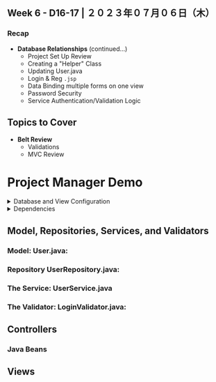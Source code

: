 ## **Week 6** - D16-17 |  ２０２３年０７月０６日（木）

### Recap

- **Database Relationships** (continued...)
    - Project Set Up Review
    - Creating a "Helper" Class
    - Updating User.java
    - Login & Reg `.jsp`
    - Data Binding multiple forms on one view
    - Password Security
    - Service Authentication/Validation Logic

## Topics to Cover
- **Belt Review**
    - Validations
    - MVC Review

# Project Manager Demo

<details>
    <summary>Database and View Configuration</summary>

1. `spring.datasource.url=jdbc:mysql://localhost:3306/java-belt-review?createDatabaseIfNotExist=true`: This line specifies the URL for connecting to the MySQL database. The URL indicates that the database is located on `localhost` at port `3306` and its name is `java-authentication-demo`. The `createDatabaseIfNotExist=true` parameter instructs the system to create the database if it doesn't already exist.

2. `spring.datasource.username=root`: This line specifies the username to be used when connecting to the database. In this case, it is set to `root`.

3. `spring.datasource.password=rootroot`: This line specifies the password associated with the username used to connect to the database. In this case, the password is set to `rootroot`.

4. `spring.jpa.hibernate.ddl-auto=update`: This line configures the behavior of Hibernate, the ORM (Object-Relational Mapping) framework used by Spring Data JPA. The `ddl-auto` property controls the automatic generation and update of database schema. In this case, it is set to `update`, which means that Hibernate will update the schema based on the entity classes defined in your project.

5. `spring.mvc.view.prefix=/WEB-INF/`: This line configures the prefix for resolving view templates in Spring MVC. It indicates that the view templates are located in the `/WEB-INF/` directory.

6. `spring.mvc.hiddenmethod.filter.enabled=true`: This line enables the hidden method filter in Spring MVC. This filter allows you to use the hidden input field technique for submitting forms with methods other than GET and POST, such as DELETE or PUT.

These configuration properties define various aspects of the Java Spring application, **AuthenticationDemo**, including the database connection, ORM behavior, and view resolution settings.
</details>

<details>
<summary>Dependencies</summary>

A brief explanation of each dependency in the `pom.xml` file:

1. `spring-boot-starter-data-jpa`: This dependency includes the necessary libraries and configurations for using Spring Data JPA, which simplifies database access and ORM (Object-Relational Mapping) with JPA (Java Persistence API).

2. `spring-boot-starter-web`: This dependency provides the essential components for building web applications with Spring, including the embedded web server, Spring MVC, and other web-related features.

3. `spring-boot-devtools`: This dependency enables development-time features, such as automatic application restart and hot swapping of code changes, to enhance developer productivity.

4. `mysql-connector-j`: This dependency allows connectivity to a MySQL database using JDBC (Java Database Connectivity), enabling your application to interact with the MySQL database server.

5. `spring-boot-starter-tomcat`: This dependency provides the embedded Apache Tomcat server, which allows you to deploy and run your Spring application as a standalone web server.

6. `spring-boot-starter-test`: This dependency includes testing frameworks and libraries for unit and integration testing of Spring applications.

7. `jakarta.servlet.jsp.jstl-api`: This dependency provides the Jakarta Standard Tag Library (JSTL) API, which enables the usage of JSP (JavaServer Pages) tags in your application.

8. `jakarta.servlet.jsp.jstl`: This dependency includes the implementation of the JSTL tags, allowing you to use them in your JSP pages.

9. `tomcat-embed-jasper`: This dependency provides support for using JSP files with the embedded Tomcat server.

10. `jbcrypt`: This dependency is a Java implementation of the bcrypt hashing algorithm, which is commonly used for secure password hashing.

11. `spring-boot-starter-validation`: This dependency includes the necessary libraries for validating and enforcing constraints on domain models using annotations like `@NotNull`, `@Size`, etc.

12. `webjars-locator`: This dependency is a utility for locating and managing WebJar assets, which are client-side libraries packaged as JAR files.

13. `bootstrap`: This dependency includes the Bootstrap framework, which provides CSS and JavaScript components for creating responsive and visually appealing web interfaces.

These dependencies provide the necessary functionality and libraries for developing a Java Spring application with Spring Data JPA, web capabilities, database connectivity, testing support, JSP usage, password hashing, validation, and integration of Bootstrap for front-end styling and components.
</details>

## Model, Repositories, Services, and Validators

### Model: **User.java**:

<!-- This file represents the `User` model in the application. It is an entity class annotated with `@Entity` and corresponds to the `users` table in the database. The class contains member variables for attributes such as `firstName`, `lastName`, `email`, `password`, etc. It also includes JPA annotations for database mapping and validation annotations for field validation. Additionally, there are methods for setting up timestamps before persisting and updating the entity. The file provides getters and setters for accessing and modifying the attributes. -->

### Repository **UserRepository.java**:

<!-- This file defines the `UserRepository` interface, which extends the `CrudRepository` interface provided by Spring Data JPA. The repository provides methods for performing CRUD (Create, Read, Update, Delete) operations on the `User` entity. It includes methods like `findAll()` to retrieve all users, and `findByEmail()` to find a user by their email. The interface is annotated with `@Repository` to enable Spring to create a bean for dependency injection. -->

### The Service: **UserService.java**

<!-- The `UserService` class handles the business logic and acts as an intermediary between the controller and the repository. It provides methods for user registration and login. The `registerUser` method validates the user input, checks for duplicate email addresses, and hashes the password before saving the user to the database. The `loginUser` method validates the login credentials by retrieving the user from the database based on the provided email, comparing the password hash, and returning the authenticated user. -->

### The Validator: **LoginValidator.java**:

<!-- This file contains the `LoginValidator` class, which acts as a helper class for validating user login credentials. It includes member variables for `email` and `password`, along with validation annotations to enforce data constraints. The class provides getters and setters for accessing and modifying the fields. It is not an entity class and doesn't have a database representation, but it serves the purpose of validating login inputs.

These files together form the core components of the AuthenticationDemo project. The `User` model represents user data, the `UserRepository` provides database operations for user management, and the `LoginValidator` helps validate login credentials. They are crucial for implementing user registration, login, and related functionality in the application. -->

## Controllers

<!-- The `UserController` class is responsible for managing user-related requests and interactions in the AuthenticationDemo project.

- The `index()` method handles the `GET` request to the root path (`/users`) and binds an empty `User` object and a new `LoginValidator` object to the model. It returns the `index.jsp` view, which displays the registration and login forms.

- The `register()` method handles the `POST` request to `/users/register` when a user submits the registration form. It validates the submitted `User` object using the `registerUser()` method in the `UserService`. If there are validation errors, it adds the `LoginValidator` object to the model and re-renders the `index.jsp` view with the registration form errors. If there are no errors, it saves the registered user to the database, stores the user's ID in the session, and redirects to `/users/home`.

- The `login()` method handles the `POST` request to `/users/login` when a user submits the login form. It validates the submitted `LoginValidator` object using the `loginUser()` method in the `UserService`. If there are validation errors, it adds an empty `User` object to the model and re-renders the `index.jsp` view with the login form errors. If there are no errors, it stores the user's ID in the session and redirects to `/users/home`.

- The `home()` method handles the `GET` request to `/users/home`, which represents the user's dashboard. It retrieves the user's ID from the session, fetches the user's information using the `findUserById()` method in the `UserService`, adds the user to the model as "currentUser," and returns the `dashboard.jsp` view.

- The `logout()` method handles the `GET` request to `/users/logout`. It invalidates the session and redirects to the root path (`/`). -->

### Java Beans

<!-- Java Beans are used to maintain form data between requests. In the `index()` method, an empty `User` object and a new `LoginValidator` object are bound to the model. When the form is submitted, the form data is automatically populated into these objects based on their field names and the `@ModelAttribute` annotation. This allows the form data to be passed between requests, and any validation errors can be displayed on the form using the `BindingResult` object. By using Java Beans, the controller can easily handle form data and validation while maintaining the state of the form across requests. -->

## Views

<!-- ### **index.jsp** -->

<!-- The `index.jsp` file represents the view for the registration and login forms. It includes HTML markup and JSP tags to dynamically generate the form elements and display validation errors.

In the registration form section, the JSP tags are used to bind form inputs to the `User` object attributes. For example, `<form:input type="text" path="firstName" class="form-control" />` binds the input value to the `firstName` attribute of the `newUser` object. Validation errors for each field are displayed using `<form:errors>` tags with the corresponding `path` attribute.

Similarly, in the login form section, the form inputs are bound to the `LoginValidator` object attributes. Any errors related to the email and password inputs are displayed using `<form:errors>` tags. -->

<!-- ### **dashboard.jsp** -->

<!-- The `dashboard.jsp` file represents the view for the user's dashboard after successful registration or login. It displays the user's information retrieved from the model attributes.

The `<c:out>` tag is used to output the values of the `currentUser` object's attributes, such as the user's first name, last name, and email. The `userId` is also displayed using `<c:out>` to show the user's ID.

Lastly, a "Logout" button is provided with a link to `/users/logout` to allow the user to log out of the application.

Overall, both JSP files utilize JSP tags, form bindings, and model attributes to render dynamic content and handle form submissions with proper validation and error display. -->